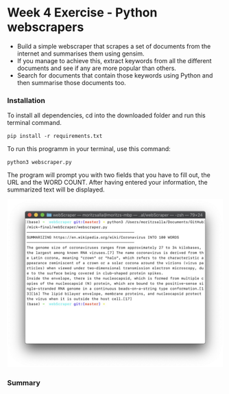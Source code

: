 # Week 4 Exercise - Python webscrapers

- Build a simple webscraper that scrapes a set of documents from the internet and summarises them using gensim.
- If you manage to achieve this, extract keywords from all the different documents and see if any are more popular than others.
- Search for documents that contain those keywords using Python and then summarise those documents too.

### Installation

To install all dependencies, cd into the downloaded folder and run this terminal command.

```
pip install -r requirements.txt
```

To run this programm in your terminal, use this command:

```
python3 webscraper.py
```

The program will prompt you with two fields that you have to fill out, the URL and the WORD COUNT. After having entered your information, the summarized text will be displayed.

![Screenshot](./screenshot.jpg)

### Summary

